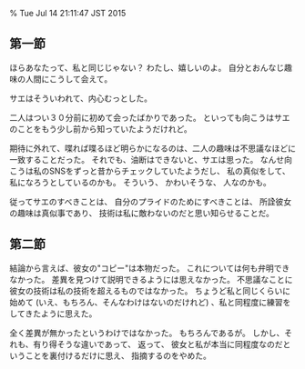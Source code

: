 % Tue Jul 14 21:11:47 JST 2015

## 第一節

ほらあなたって、私と同じじゃない？
わたし、嬉しいのよ。
自分とおんなじ趣味の人間にこうして会えて。

サエはそういわれて、内心むっとした。

二人はつい３０分前に初めて会ったばかりであった。
といっても向こうはサエのことをもう少し前から知っていたようだけれど。

期待に外れて、喋れば喋るほど明らかになるのは、二人の趣味は不思議なほどに一致することだった。
それでも、油断はできないと、サエは思った。
なんせ向こうは私のSNSをずっと昔からチェックしていたようだし、
私の真似をして、
私になろうとしているのかも。
そういう、
かわいそうな、
人なのかも。

従ってサエのすべきことは、
自分のプライドのためにすべきことは、
所詮彼女の趣味は真似事であり、
技術は私に敵わないのだと思い知らせることだ。

## 第二節

結論から言えば、彼女の"コピー"は本物だった。
これについては何も弁明できなかった。
差異を見つけて説明できるようには思えなかった。
不思議なことに彼女の技術は私の技術を超えるものではなかった。
ちょうど私と同じくらいに始めて
(いえ、もちろん、そんなわけはないのだけれど)
、私と同程度に練習をしてきたように思えた。

全く差異が無かったというわけではなかった。
もちろんであるが。
しかし、それも、有り得そうな違いであって、
返って、
彼女と私が本当に同程度なのだということを裏付けるだけに思え、
指摘するのをやめた。

